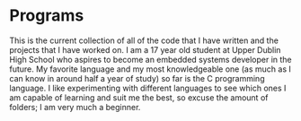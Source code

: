 # Programs

This is the current collection of all of the code that I have written and the projects that I have worked on.
I am a 17 year old student at Upper Dublin High School who aspires to become an embedded systems developer in the future.
My favorite language and my most knowledgeable one (as much as I can know in around half a year of study) so far is the C programming language.
I like experimenting with different languages to see which ones I am capable of learning and suit me the best, so excuse the amount of folders; 
I am very much a beginner.
